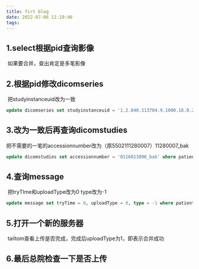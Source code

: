 ```yaml
---
title: firt blog
date: 2022-07-06 11:19:46
tags:
---
```



## 1.select根据pid查询影像

​		如果要合并，查出肯定是多笔影像

## 2.根据pid修改dicomseries

​		把studyinstanceuid改为一致

```sql
update dicomseries set studyinstanceuid = '1.2.840.113704.9.1000.16.0.20220116091849162' where patientID = '5320220116013';
```

## 3.改为一致后再查询dicomstudies

​		把不需要的一笔的accessionnumber改为（原5502111280007）11280007_bak

```sql
update dicomstudies set accessionnumber = '0116013006_bak' where patientID = '5320220116013' and studyinstanceuid = '2022.1.16.7.56.0.986';
```

## 4.查询message

​		把tryTIme和uploadType改为0 type改为-1



```sql
update message set tryTime = 0, uploadType = 0, type = -1 where patientID = '5320220116013';
```



## 5.打开一个新的服务器

​		tailtom查看上传是否完成，完成后uploadType为1，即表示合并成功

## 6.最后总院检查一下是否上传